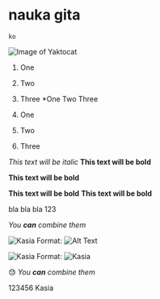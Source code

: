 # nauka gita

```
ko
```
![Image of Yaktocat](https://octodex.github.com/images/yaktocat.png)
1. One
2. Two
3. Three
*One
Two
Three

1. One
2. Two
3. Three

*This text will be italic*
**This text will be bold**

**This text will be bold**

**This text will be bold**
**This text will be bold**

bla bla bla
123



_You **can** combine them_

![Kasia](/images/logo.png)
Format: ![Alt Text](url)

![Kasia](/images/logo.png)
Format: ![Kasia](url)

:sweat:
_You **can** combine them_


123456
Kasia
